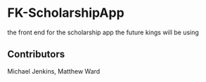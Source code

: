 # FK-ScholarshipApp
the front end for the scholarship app the future kings will be using

## Contributors
Michael Jenkins, Matthew Ward

